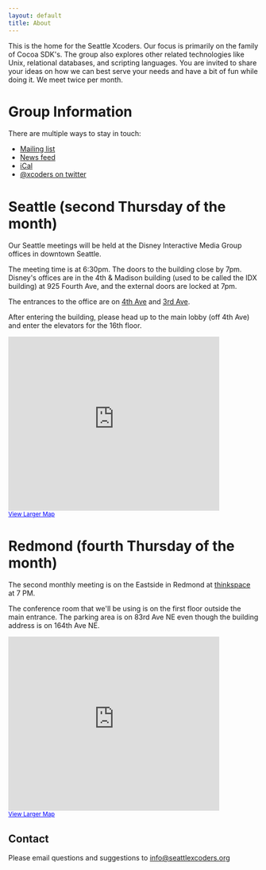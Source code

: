 ```yaml
---
layout: default
title: About
---
```


This is the home for the Seattle Xcoders. Our focus is primarily on the family of Cocoa SDK's. The group also explores other related technologies like Unix, relational databases, and scripting languages.  You are invited to share your ideas on how we can best serve your needs and have a bit of fun while doing it. We meet twice per month.

# Group Information

There are multiple ways to stay in touch:

* [Mailing list][mailinglist]
* [News feed][newsfeed]
* [iCal][ical]
* [@xcoders on twitter][twitter]

# Seattle (second Thursday of the month)

Our Seattle meetings will be held at the Disney Interactive Media Group offices in downtown Seattle.

The meeting time is at 6:30pm. The doors to the building close by  7pm. Disney's offices are in the 4th & Madison building (used to be called the IDX building) at 925 Fourth Ave, and the external doors are locked at 7pm.

The entrances to the office are on [4th Ave][disney] and [3rd Ave][disney2].

After entering the building, please head up to the main lobby (off 4th Ave) and enter the elevators for the 16th floor.

<iframe width="425" height="350" frameborder="0" scrolling="no" marginheight="0" marginwidth="0" src="http://maps.google.com/maps?f=q&amp;hl=en&amp;geocode=&amp;q=925+4th+Ave,+Seattle,+WA+98104&amp;sll=47.633311,-122.351731&amp;sspn=0.009196,0.016565&amp;ie=UTF8&amp;ll=47.614264,-122.32873&amp;spn=0.009635,0.016844&amp;z=14&amp;iwloc=A&amp;output=embed"></iframe>
<br />
<small><a href="http://maps.google.com/maps?f=q&amp;hl=en&amp;geocode=&amp;q=925+4th+Ave,+Seattle,+WA+98104&amp;sll=47.633311,-122.351731&amp;sspn=0.009196,0.016565&amp;ie=UTF8&amp;ll=47.614264,-122.32873&amp;spn=0.009635,0.016844&amp;z=14&amp;iwloc=A&amp;source=embed" style="color:#0000FF;text-align:left">View Larger Map</a></small>

# Redmond (fourth Thursday of the month)

The second monthly meeting is on the Eastside in Redmond at [thinkspace] at 7 PM.

The conference room that we'll be using is on the first floor outside the main entrance. The parking area is on 83rd Ave NE even though the building address is on 164th Ave NE.

<iframe width="425" height="350" frameborder="0" scrolling="no" marginheight="0" marginwidth="0" src="http://maps.google.com/maps?sourceid=chrome&amp;ie=UTF8&amp;q=thinkspace+redmond&amp;fb=1&amp;split=1&amp;gl=us&amp;cid=0,0,2564567402212837751&amp;ei=2rQPSvX2GZeStAPKnoHvAg&amp;iwloc=A&amp;ll=47.676378,-122.122155&amp;spn=0.006295,0.006295&amp;output=embed"></iframe>
<br />
<small><a href="http://maps.google.com/maps?sourceid=chrome&amp;ie=UTF8&amp;q=thinkspace+redmond&amp;fb=1&amp;split=1&amp;gl=us&amp;cid=0,0,2564567402212837751&amp;ei=2rQPSvX2GZeStAPKnoHvAg&amp;iwloc=A&amp;ll=47.676378,-122.122155&amp;spn=0.006295,0.006295&amp;source=embed" style="color:#0000FF;text-align:left">View Larger Map</a></small>

## Contact

Please email questions and suggestions to [info@seattlexcoders.org][mailinfo]


[mailinglist]: http://lists.seattlexcoders.org/mailman/listinfo/xcoder-talk
[newsfeed]: /atom.xml
[ical]: webcal://www.google.com/calendar/ical/seattlexcoders.org_l9s7riflr8m9j5hbo8quf5iggc%40group.calendar.google.com/public/basic.ics
[twitter]: http://www.twitter.com/xcoders
[disney]: http://maps.google.com/maps?f=q&hl=en&geocode=&q=925+4th+Ave,+Seattle,+WA+98104&sll=47.633311,-122.351731&sspn=0.009196,0.016565&g=925+4th+Ave,+Seattle,+WA+98104&ie=UTF8&ll=47.60583,-122.332592&spn=0.009201,0.016565&t=h&z=16&iwloc=addr&layer=c&cbll=47.605914,-122.332677&panoid=cIAt0X6DoviO2mTADrnctA&cbp=12,221.2657615992657,,0,-17.845430754296203
[disney2]: http://maps.google.com/maps?f=q&hl=en&geocode=&q=925+4th+Ave,+Seattle,+WA+98104&sll=47.633311,-122.351731&sspn=0.009196,0.016565&g=925+4th+Ave,+Seattle,+WA+98104&ie=UTF8&t=h&layer=c&cbll=47.605423,-122.333901&panoid=0Wyx5AtmfpX_UQ-TkzTauA&cbp=12,26.938491668893107,,0,-6.298555427396508&ll=47.605324,-122.333815&spn=0.0023,0.008283&z=17&iwloc=addr
[thinkspace]: http://thinkspace.com
[mailinfo]: mailto:info@seattlexcoders.org